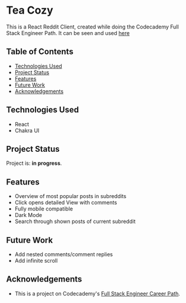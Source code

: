 # Tea Cozy
This is a React Reddit Client, created while doing the Codecademy Full Stack Engineer Path. It can be seen and used [here](https://wozrc.netlify.app)

## Table of Contents
* [Technologies Used](#technologies-used)
* [Project Status](#project-status)
* [Features](#features)
* [Future Work](#future-work)
* [Acknowledgements](#acknowledgements)


## Technologies Used
- React
- Chakra UI

## Project Status
Project is: **in progress**.

## Features
- Overview of most popular posts in subreddits
- Click opens detailed View with comments
- Fully mobile compatible
- Dark Mode
- Search through shown posts of current subreddit

## Future Work
- Add nested comments/comment replies
- Add infinite scroll

## Acknowledgements
- This is a project on Codecademy's [Full Stack Engineer Career Path](https://www.codecademy.com/learn/paths/full-stack-engineer-career-path/).



